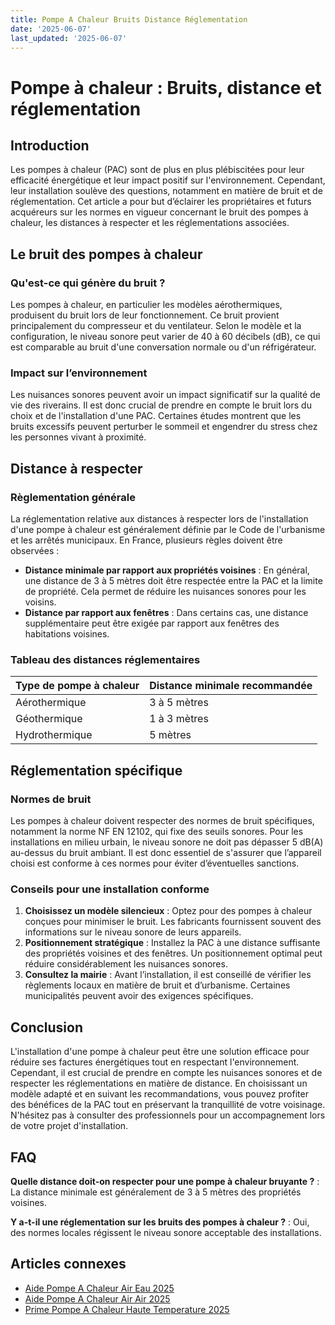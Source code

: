 ```yaml
---
title: Pompe A Chaleur Bruits Distance Réglementation
date: '2025-06-07'
last_updated: '2025-06-07'
---
```


# Pompe à chaleur : Bruits, distance et réglementation

## Introduction

Les pompes à chaleur (PAC) sont de plus en plus plébiscitées pour leur efficacité énergétique et leur impact positif sur l'environnement. Cependant, leur installation soulève des questions, notamment en matière de bruit et de réglementation. Cet article a pour but d’éclairer les propriétaires et futurs acquéreurs sur les normes en vigueur concernant le bruit des pompes à chaleur, les distances à respecter et les réglementations associées.

## Le bruit des pompes à chaleur

### Qu'est-ce qui génère du bruit ?

Les pompes à chaleur, en particulier les modèles aérothermiques, produisent du bruit lors de leur fonctionnement. Ce bruit provient principalement du compresseur et du ventilateur. Selon le modèle et la configuration, le niveau sonore peut varier de 40 à 60 décibels (dB), ce qui est comparable au bruit d'une conversation normale ou d'un réfrigérateur.

### Impact sur l’environnement

Les nuisances sonores peuvent avoir un impact significatif sur la qualité de vie des riverains. Il est donc crucial de prendre en compte le bruit lors du choix et de l'installation d'une PAC. Certaines études montrent que les bruits excessifs peuvent perturber le sommeil et engendrer du stress chez les personnes vivant à proximité.

## Distance à respecter

### Règlementation générale

La réglementation relative aux distances à respecter lors de l'installation d'une pompe à chaleur est généralement définie par le Code de l'urbanisme et les arrêtés municipaux. En France, plusieurs règles doivent être observées :

- **Distance minimale par rapport aux propriétés voisines** : En général, une distance de 3 à 5 mètres doit être respectée entre la PAC et la limite de propriété. Cela permet de réduire les nuisances sonores pour les voisins.
- **Distance par rapport aux fenêtres** : Dans certains cas, une distance supplémentaire peut être exigée par rapport aux fenêtres des habitations voisines.

### Tableau des distances réglementaires

| Type de pompe à chaleur | Distance minimale recommandée |
|------------------------|-------------------------------|
| Aérothermique          | 3 à 5 mètres                  |
| Géothermique           | 1 à 3 mètres                  |
| Hydrothermique         | 5 mètres                      |

## Réglementation spécifique

### Normes de bruit

Les pompes à chaleur doivent respecter des normes de bruit spécifiques, notamment la norme NF EN 12102, qui fixe des seuils sonores. Pour les installations en milieu urbain, le niveau sonore ne doit pas dépasser 5 dB(A) au-dessus du bruit ambiant. Il est donc essentiel de s'assurer que l’appareil choisi est conforme à ces normes pour éviter d’éventuelles sanctions.

### Conseils pour une installation conforme

1. **Choisissez un modèle silencieux** : Optez pour des pompes à chaleur conçues pour minimiser le bruit. Les fabricants fournissent souvent des informations sur le niveau sonore de leurs appareils.
2. **Positionnement stratégique** : Installez la PAC à une distance suffisante des propriétés voisines et des fenêtres. Un positionnement optimal peut réduire considérablement les nuisances sonores.
3. **Consultez la mairie** : Avant l’installation, il est conseillé de vérifier les règlements locaux en matière de bruit et d’urbanisme. Certaines municipalités peuvent avoir des exigences spécifiques.

## Conclusion

L'installation d'une pompe à chaleur peut être une solution efficace pour réduire ses factures énergétiques tout en respectant l'environnement. Cependant, il est crucial de prendre en compte les nuisances sonores et de respecter les réglementations en matière de distance. En choisissant un modèle adapté et en suivant les recommandations, vous pouvez profiter des bénéfices de la PAC tout en préservant la tranquillité de votre voisinage. N'hésitez pas à consulter des professionnels pour un accompagnement lors de votre projet d'installation.

## FAQ
**Quelle distance doit-on respecter pour une pompe à chaleur bruyante ?**
: La distance minimale est généralement de 3 à 5 mètres des propriétés voisines.

**Y a-t-il une réglementation sur les bruits des pompes à chaleur ?**
: Oui, des normes locales régissent le niveau sonore acceptable des installations.

## Articles connexes
- [Aide Pompe A Chaleur Air Eau 2025](/aide-pompe-a-chaleur-air-eau-2025/)
- [Aide Pompe A Chaleur Air Air 2025](/aide-pompe-a-chaleur-air-air-2025/)
- [Prime Pompe A Chaleur Haute Temperature 2025](/prime-pompe-a-chaleur-haute-temperature-2025/)


<script type="application/ld+json">
{
  "@context": "https://schema.org",
  "@type": "FAQPage",
  "mainEntity": [
    {
      "@type": "Question",
      "name": "Quelle distance doit-on respecter pour une pompe à chaleur bruyante ?",
      "acceptedAnswer": {
        "@type": "Answer",
        "text": "La distance minimale est généralement de 3 à 5 mètres des propriétés voisines."
      }
    },
    {
      "@type": "Question",
      "name": "Y a-t-il une réglementation sur les bruits des pompes à chaleur ?",
      "acceptedAnswer": {
        "@type": "Answer",
        "text": "Oui, des normes locales régissent le niveau sonore acceptable des installations."
      }
    }
  ]
}
</script>
